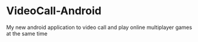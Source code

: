 # VideoCall-Android
My new android application to video call and play online multiplayer games at the same time
